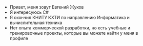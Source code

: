 - Привет, меня зовут Евгений Жуков
- Я интересуюсь C#
- Я окончил КНИТУ КХТИ по направлению Информатика и вычислительная техника
- Нет опыта коммерческой разработки, но есть учебные и тренировочные проекты, которые вы можете найти у меня в профиле

<!---
Evgeny-Zhukov/Evgeny-Zhukov is a ✨ special ✨ repository because its `README.md` (this file) appears on your GitHub profile.
You can click the Preview link to take a look at your changes.
--->
